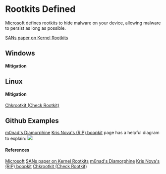 # Rootkits Defined

[Microsoft](https://learn.microsoft.com/en-us/microsoft-365/security/intelligence/rootkits-malware?view=o365-worldwide) defines rootkits to hide malware on your device, allowing malware to persist as long as possible.

[SANs paper on Kernel Rootkits](https://www.giac.org/paper/gsec/935/kernel-rootkits/101864)

## Windows

#### Mitigation
## Linux 


#### Mitigation
[Chkrootkit (Check Rootkit)](https://www.chkrootkit.org/)

## Github Examples 

[m0nad's Diamorphine](https://github.com/m0nad/Diamorphine/blob/master/README.md)
[Kris Nova's (RIP) boopkit](https://github.com/krisnova/boopkit) page has a helpful diagram to explain:
![](boopkit.png)

#### References

[Microsoft](https://learn.microsoft.com/en-us/microsoft-365/security/intelligence/rootkits-malware?view=o365-worldwide)
[SANs paper on Kernel Rootkits](https://www.giac.org/paper/gsec/935/kernel-rootkits/101864)
[m0nad's Diamorphine](https://github.com/m0nad/Diamorphine/blob/master/README.md)
[Kris Nova's (RIP) boopkit](https://github.com/krisnova/boopkit) 
[Chkrootkit (Check Rootkit)](https://www.chkrootkit.org/)